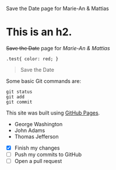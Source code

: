Save the Date page for Marie-An & Mattias 

# This is an h2.

~~Save the Date~~ page for _Marie-An & Mattias_

`.test{
  color: red;
}`

> Save the Date

Some basic Git commands are:
```
git status
git add
git commit
```

This site was built using [GitHub Pages](https://pages.github.com/).

- George Washington
- John Adams
- Thomas Jefferson

- [x] Finish my changes
- [ ] Push my commits to GitHub
- [ ] Open a pull request
